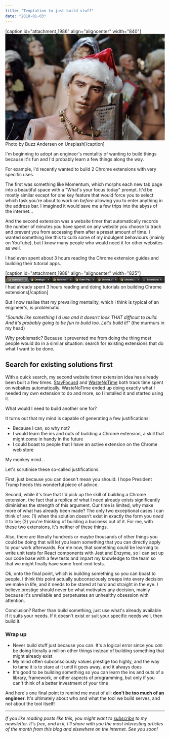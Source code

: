 ```yaml
---
title: "Temptation to just build stuff"
date: "2018-01-03"
---
```


\[caption id="attachment\_1986" align="aligncenter" width="840"\]![mannequin wearing santa hat looking broken](images/buzz-andersen-138897-1024x681.jpg) Photo by Buzz Andersen on Unsplash\[/caption\]

I'm beginning to adopt an engineer's mentality of wanting to build things because it's fun and I'd probably learn a few things along the way.

For example, I'd recently wanted to build 2 Chrome extensions with very specific uses.

The first was something like Momentum, which morphs each new tab page into a beautiful space with a "What's your focus today" prompt. It'd be mostly similar except for one key feature that would force you to select which task you're about to work on _before_ allowing you to enter anything in the address bar. I imagined it would save me a few trips into the abyss of the internet...

And the second extension was a website timer that automatically records the number of minutes you have spent on any website you choose to track and prevent you from accessing them after a preset amount of time. I wanted something like this to curb some of my indulgent behaviours (mainly on YouTube), but I know many people who would need it for other websites as well.

I had even spent about 3 hours reading the Chrome extension guides and building their tutorial apps.

\[caption id="attachment\_1988" align="aligncenter" width="825"\]![chrome extension guides screenshot of tabs](images/Screen-Shot-2018-01-03-at-7.35.29-AM.png) I had already spent 3 hours reading and doing tutorials on building Chrome extensions\[/caption\]

But I now realise that my prevailing mentality, which I think is typical of an engineer's, is problematic.

_"Sounds like something I'd use and it doesn't look THAT difficult to build. And it's probably going to be fun to build too. Let's build it!"_ (the murmurs in my head)

Why problematic? Because it prevented me from doing the thing most people would do in a similar situation: search for existing extensions that do what I want to be done.

## Search for existing solutions first

With a quick search, my second website timer extension idea has already been built a few times. [StayFocusd](https://chrome.google.com/webstore/detail/stayfocusd/laankejkbhbdhmipfmgcngdelahlfoji?hl=en) and [WasteNoTime](https://chrome.google.com/webstore/detail/wastenotime/enebomhlllfaccbelnjhfgblnalofhch?hl=en) both track time spent on websites automatically. WasteNoTime ended up doing exactly what I needed my own extension to do and more, so I installed it and started using it.

What would I need to build another one for?

It turns out that my mind is capable of generating a few justifications:

- Because I can, so why not?
- I would learn the ins and outs of building a Chrome extension, a skill that might come in handy in the future
- I could boast to people that I have an active extension on the Chrome web store

My monkey mind...

Let's scrutinise these so-called justifications.

First, just because you can doesn't mean you should. I hope President Trump heeds this wonderful piece of advice.

Second, while it's true that I'd pick up the skill of building a Chrome extension, the fact that a replica of what I need already exists significantly diminishes the strength of this argument. Our time is limited, why make more of what has already been made? The only two exceptional cases I can think of are: (1) when the solution doesn't exist in exactly the form you _need_ it to be; (2) you're thinking of building a business out of it. For me, with these two extensions, it's neither of these things.

Also, there are literally hundreds or maybe thousands of other things you could be doing that will let you learn something that you can directly apply to your work afterwards. For me now, that something could be learning to write unit tests for React components with Jest and Enzyme, so I can set up our code base with a few tests and impart my knowledge to the team so that we might finally have some front-end tests.

Ok, onto the final point, which is building something so you can boast to people. I think this point actually subconsciously creeps into every decision we make in life, and it needs to be stared at hard and straight in the eye. I believe prestige should never be what motivates any decision, mainly because it's unreliable and perpetuates an unhealthy obsession with attention.

Conclusion? Rather than build something, just use what's already available if it suits your needs. If it doesn't exist or suit your specific needs well, then build it.

### Wrap up

- Never build stuff just because you can. It's a logical error since you _can_ be doing literally a million other things instead of building something that might already exist
- My mind often subconsciously values prestige too highly, and the way to tame it is to stare at it until it goes away, and it always does
- It's good to be building something so you can learn the ins and outs of a library, framework, or other aspects of programming, but only if you can't think of a better investment of your time

And here's one final point to remind me most of all: **don't be too much of an engineer**. It's ultimately about who and what the tool we build serves, and not about the tool itself!

* * *

_If you like reading posts like this, you might want to [subscribe](http://eepurl.com/c7xfID) to my newsletter. It's free, and in it, I'll share with you the most interesting articles of the month from this blog and elsewhere on the internet. See you soon!_
